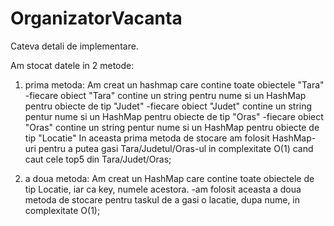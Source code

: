 # OrganizatorVacanta

Cateva detali de implementare.

Am stocat datele in 2 metode:
  1. prima metoda:
    Am creat un hashmap care contine toate obiectele "Tara"
    -fiecare obiect "Tara" contine un string pentru nume si un HashMap pentru obiecte de tip "Judet"
    -fiecare obiect "Judet" contine un string pentur nume si un HashMap pentru obiecte de tip "Oras"
    -fiecare obiect "Oras" contine un string pentur nume si un HashMap pentru obiecte de tip "Locatie"
    In aceasta prima metoda de stocare am folosit HashMap-uri pentru a putea gasi Tara/Judetul/Oras-ul in complexitate O(1) cand caut cele top5 din Tara/Judet/Oras;
    
  2. a doua metoda:
    Am creat un HashMap care contine toate obiectele de tip Locatie, iar ca key, numele acestora.
      -am folosit aceasta a doua metoda de stocare pentru taskul de a gasi o lacatie, dupa nume, in complexitate O(1);
